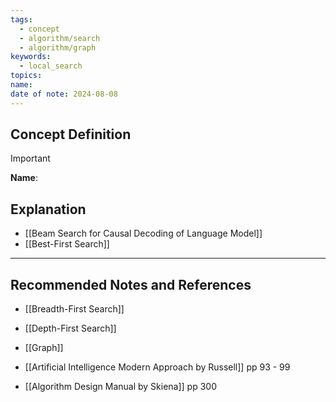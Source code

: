 ```yaml
---
tags:
  - concept
  - algorithm/search
  - algorithm/graph
keywords:
  - local_search
topics: 
name: 
date of note: 2024-08-08
---
```


## Concept Definition

>[!important]
>**Name**: 



## Explanation

- [[Beam Search for Causal Decoding of Language Model]]
- [[Best-First Search]]


-----------
##  Recommended Notes and References


- [[Breadth-First Search]]
- [[Depth-First Search]]
- [[Graph]]

- [[Artificial Intelligence Modern Approach by Russell]] pp 93 - 99
- [[Algorithm Design Manual by Skiena]] pp 300